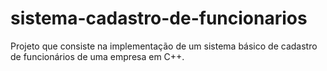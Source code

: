 # sistema-cadastro-de-funcionarios
Projeto que consiste na implementação de um sistema básico de cadastro de funcionários de uma empresa em C++.
